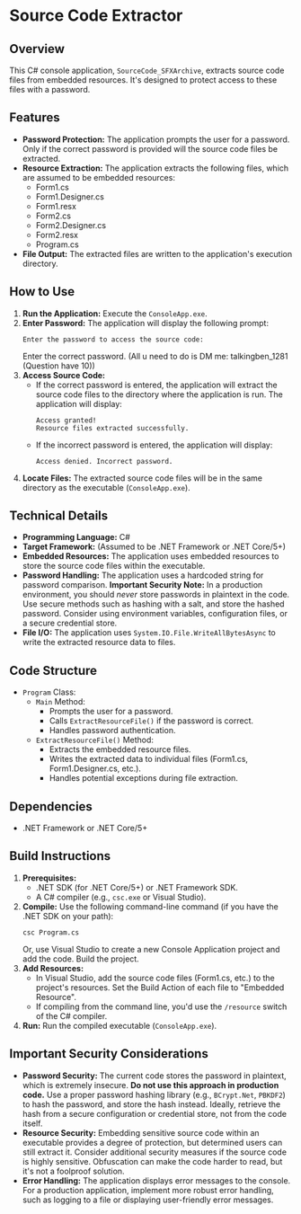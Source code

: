 # Source Code Extractor

## Overview

This C# console application, `SourceCode_SFXArchive`, extracts source code files from embedded resources.  It's designed to protect access to these files with a password.

## Features

* **Password Protection:** The application prompts the user for a password.  Only if the correct password is provided will the source code files be extracted.
* **Resource Extraction:** The application extracts the following files, which are assumed to be embedded resources:
    * Form1.cs
    * Form1.Designer.cs
    * Form1.resx
    * Form2.cs
    * Form2.Designer.cs
    * Form2.resx
    * Program.cs
* **File Output:** The extracted files are written to the application's execution directory.

## How to Use

1.  **Run the Application:** Execute the `ConsoleApp.exe`.
2.  **Enter Password:** The application will display the following prompt:
    ```
    Enter the password to access the source code:
    ```
    Enter the correct password.  (All u need to do is DM me: talkingben_1281 (Question have 10))
3.  **Access Source Code:**
    * If the correct password is entered, the application will extract the source code files to the directory where the application is run.  The application will display:
        ```
        Access granted!
        Resource files extracted successfully.
        ```
    * If the incorrect password is entered, the application will display:
        ```
        Access denied. Incorrect password.
        ```
4.  **Locate Files:** The extracted source code files will be in the same directory as the executable (`ConsoleApp.exe`).

## Technical Details

* **Programming Language:** C#
* **Target Framework:** (Assumed to be .NET Framework or .NET Core/5+)
* **Embedded Resources:** The application uses embedded resources to store the source code files within the executable.
* **Password Handling:** The application uses a hardcoded string for password comparison. **Important Security Note:** In a production environment, you should *never* store passwords in plaintext in the code.  Use secure methods such as hashing with a salt, and store the hashed password.  Consider using environment variables, configuration files, or a secure credential store.
* **File I/O:** The application uses `System.IO.File.WriteAllBytesAsync` to write the extracted resource data to files.

## Code Structure

* `Program` Class:
    * `Main` Method:
        * Prompts the user for a password.
        * Calls `ExtractResourceFile()` if the password is correct.
        * Handles password authentication.
    * `ExtractResourceFile()` Method:
        * Extracts the embedded resource files.
        * Writes the extracted data to individual files (Form1.cs, Form1.Designer.cs, etc.).
        * Handles potential exceptions during file extraction.

## Dependencies

* .NET Framework or .NET Core/5+

## Build Instructions

1.  **Prerequisites:**
    * .NET SDK (for .NET Core/5+) or .NET Framework SDK.
    * A C# compiler (e.g., `csc.exe` or Visual Studio).
2.  **Compile:** Use the following command-line command (if you have the .NET SDK on your path):
    ```
    csc Program.cs
    ```
    Or, use Visual Studio to create a new Console Application project and add the code.  Build the project.
3.  **Add Resources:**
    * In Visual Studio, add the source code files (Form1.cs, etc.) to the project's resources.  Set the Build Action of each file to "Embedded Resource".
    * If compiling from the command line, you'd use the `/resource` switch of the C# compiler.
4.  **Run:** Run the compiled executable (`ConsoleApp.exe`).

## Important Security Considerations

* **Password Security:** The current code stores the password in plaintext, which is extremely insecure.  **Do not use this approach in production code.** Use a proper password hashing library (e.g., `BCrypt.Net`, `PBKDF2`) to hash the password, and store the hash instead.  Ideally, retrieve the hash from a secure configuration or credential store, not from the code itself.
* **Resource Security:** Embedding sensitive source code within an executable provides a degree of protection, but determined users can still extract it.  Consider additional security measures if the source code is highly sensitive.  Obfuscation can make the code harder to read, but it's not a foolproof solution.
* **Error Handling:** The application displays error messages to the console.  For a production application, implement more robust error handling, such as logging to a file or displaying user-friendly error messages.
